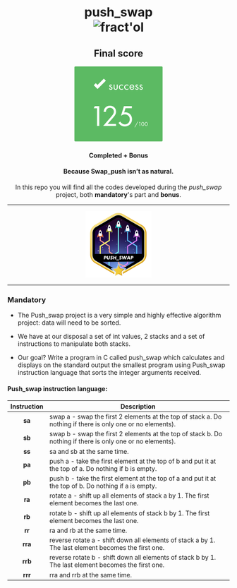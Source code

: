 <h1 align="center">
    <b>push_swap</b>
    <br>
    <img src="https://github.com/pix3l-p33p3r/Minitalk/blob/main/minitalkm.png" alt="fract'ol">
</h1>
<div align=center>
<h2>
	Final score
</h2>
<img src=https://github.com/pix3l-p33p3r/fract-ol/blob/main/SRC_IMG/score_125.png />
<h4>Completed + Bonus</h4>
</div>

<h4 align=center>
	Because Swap_push isn’t as natural.
</h4>

<p align=center>
	In this repo you will find all the codes developed during the <i>push_swap</i> project, both <b>mandatory</b>'s part and <b>bonus</b>.
</p>

---

<div align=center>
<img src=https://github.com/Pix31P33p3r/push_swap/blob/main/push_swapm.png/>
</div>

---

### Mandatory

* The Push_swap project is a very simple and highly effective algorithm project: data will need to be sorted.

* We have at our disposal a set of int values, 2 stacks and a set of instructions to manipulate both stacks.

* Our goal? Write a program in C called push_swap which calculates and displays on the standard output the smallest program using Push_swap instruction language that sorts the integer arguments received.


#### Push_swap instruction language:

| Instruction | Description|
|:-:|-|
| **sa** | swap a - swap the first 2 elements at the top of stack a. Do nothing if there is only one or no elements). |
| **sb** | swap b - swap the first 2 elements at the top of stack b. Do nothing if there is only one or no elements). |
| **ss** | sa and sb at the same time. |
| **pa** | push a - take the first element at the top of b and put it at the top of a. Do nothing if b is empty. |
| **pb** | push b - take the first element at the top of a and put it at the top of b. Do nothing if a is empty. |
| **ra** | rotate a - shift up all elements of stack a by 1. The first element becomes the last one. |
| **rb** | rotate b - shift up all elements of stack b by 1. The first element becomes the last one.
| **rr** | ra and rb at the same time. |
| **rra** | reverse rotate a - shift down all elements of stack a by 1. The last element becomes the first one. |
| **rrb** | reverse rotate b - shift down all elements of stack b by 1. The last element becomes the first one. |
| **rrr** | rra and rrb at the same time. |
